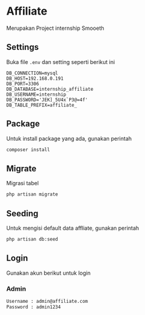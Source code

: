 # Affiliate

Merupakan Project internship Smooeth

## Settings

Buka file ```.env``` dan setting seperti berikut ini

```env
DB_CONNECTION=mysql
DB_HOST=192.168.0.191
DB_PORT=3306
DB_DATABASE=internship_affiliate
DB_USERNAME=internship
DB_PASSWORD='JEK]_5U4x`P3@=4f'
DB_TABLE_PREFIX=affiliate_
```

## Package
Untuk install package yang ada, gunakan perintah
```bash
composer install
```

## Migrate
Migrasi tabel
```bash
php artisan migrate
```

## Seeding
Untuk mengisi default data affliate, gunakan perintah
```bash
php artisan db:seed
```

## Login
Gunakan akun berikut untuk login
### Admin
```bash
Username : admin@affiliate.com
Password : admin1234
```